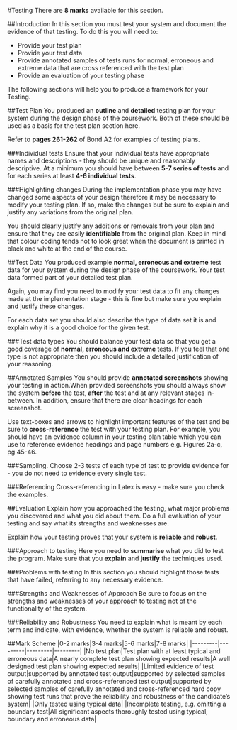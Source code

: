 #Testing
There are **8 marks** available for this section.

##Introduction
In this section you must test your system and document the evidence of that testing. To do this you will need to:

- Provide your test plan
- Provide your test data
- Provide annotated samples of tests runs for normal, erroneous and extreme data that are cross referenced with the test plan
- Provide an evaluation of your testing phase

The following sections will help you to produce a framework for your Testing.

##Test Plan
You produced an **outline** and **detailed** testing plan for your system during the design phase of the coursework. Both of these should be used as a basis for the test plan section here.

Refer to **pages 261-262** of Bond A2 for examples of testing plans.

###Individual tests
Ensure that your individual tests have appropriate names and descriptions - they should be unique and reasonably descriptive. At a minimum you should have between **5-7 series of tests** and for each series at least **4-6 individual tests**.

###Highlighting changes
During the implementation phase you may have changed some aspects of your design therefore it may be necessary to modify your testing plan. If so, make the changes but be sure to explain and justify any variations from the original plan.

You should clearly justify any additions or removals from your plan and ensure that they are easily **identifiable** from the original plan. Keep in mind that colour coding tends not to look great when the document is printed in black and white at the end of the course.

##Test Data
You produced example **normal, erroneous and extreme** test data for your system during the design phase of the coursework. Your test data formed part of your detailed test plan.

Again, you may find you need to modify your test data to fit any changes made at the implementation stage - this is fine but make sure you explain and justify these changes.

For each data set you should also describe the type of data set it is and explain why it is a good choice for the given test.

###Test data types
You should balance your test data so that you get a good coverage of **normal, erroneous and extreme** tests. If you feel that one type is not appropriate then you should include a detailed justification of your reasoning.

##Annotated Samples
You should provide **annotated screenshots** showing your testing in action.When provided screenshots you should always show the system **before** the test, **after** the test and at any relevant stages in-between. In addition, ensure that there are clear headings for each screenshot.

Use text-boxes and arrows to highlight important features of the test and be sure to **cross-reference** the test with your testing plan. For example, you should have an evidence column in your testing plan table which you can use to reference evidence headings and page numbers e.g. Figures 2a-c, pg 45-46.

###Sampling.
Choose 2-3 tests of each type of test to provide evidence for - you do not need to evidence every single test.

###Referencing
Cross-referencing in Latex is easy - make sure you check the examples.

##Evaluation
Explain how you approached the testing, what major problems you discovered and what you did about them. Do a full evaluation of your testing and say what its strengths and weaknesses are.

Explain how your testing proves that your system is **reliable** and **robust**.

###Approach to testing
Here you need to **summarise** what you did to test the program. Make sure that you **explain** and **justify** the techniques used.

###Problems with testing
In this section you should highlight those tests that have failed, referring to any necessary evidence.

###Strengths and Weaknesses of Approach
Be sure to focus on the strengths and weaknesses of your approach to testing not of the functionality of the system.

###Reliability and Robustness
You need to explain what is meant by each term and indicate, with evidence, whether the system is reliable and robust.

##Mark Scheme
|0-2 marks|3-4 marks|5-6 marks|7-8 marks|
|---------|---------|---------|---------|
|No test plan|Test plan with at least typical and erroneous data|A nearly complete test plan showing expected results|A well designed test plan showing expected results|
|Limited evidence of test output|supported by annotated test output|supported by selected samples of carefully annotated and cross-referenced test output|supported by selected samples of carefully annotated and cross-referenced hard copy showing test runs that prove the reliability and robustness of the candidate’s system|
|Only tested using typical data| |Incomplete testing, e.g. omitting a boundary test|All significant aspects thoroughly tested using typical, boundary and erroneous data|

